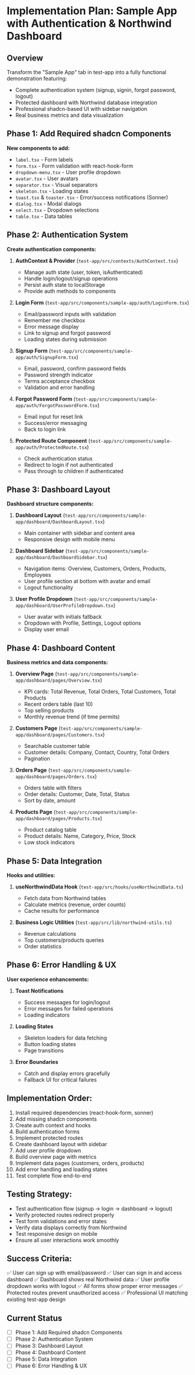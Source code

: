 # Implementation Plan: Sample App with Authentication & Northwind Dashboard

## Overview
Transform the "Sample App" tab in test-app into a fully functional demonstration featuring:
- Complete authentication system (signup, signin, forgot password, logout)
- Protected dashboard with Northwind database integration
- Professional shadcn-based UI with sidebar navigation
- Real business metrics and data visualization

## Phase 1: Add Required shadcn Components
**New components to add:**
- `label.tsx` - Form labels
- `form.tsx` - Form validation with react-hook-form
- `dropdown-menu.tsx` - User profile dropdown
- `avatar.tsx` - User avatars
- `separator.tsx` - Visual separators
- `skeleton.tsx` - Loading states
- `toast.tsx` & `toaster.tsx` - Error/success notifications (Sonner)
- `dialog.tsx` - Modal dialogs
- `select.tsx` - Dropdown selections
- `table.tsx` - Data tables

## Phase 2: Authentication System
**Create authentication components:**

1. **AuthContext & Provider** (`test-app/src/contexts/AuthContext.tsx`)
   - Manage auth state (user, token, isAuthenticated)
   - Handle login/logout/signup operations
   - Persist auth state to localStorage
   - Provide auth methods to components

2. **Login Form** (`test-app/src/components/sample-app/auth/LoginForm.tsx`)
   - Email/password inputs with validation
   - Remember me checkbox
   - Error message display
   - Link to signup and forgot password
   - Loading states during submission

3. **Signup Form** (`test-app/src/components/sample-app/auth/SignupForm.tsx`)
   - Email, password, confirm password fields
   - Password strength indicator
   - Terms acceptance checkbox
   - Validation and error handling

4. **Forgot Password Form** (`test-app/src/components/sample-app/auth/ForgotPasswordForm.tsx`)
   - Email input for reset link
   - Success/error messaging
   - Back to login link

5. **Protected Route Component** (`test-app/src/components/sample-app/auth/ProtectedRoute.tsx`)
   - Check authentication status
   - Redirect to login if not authenticated
   - Pass through to children if authenticated

## Phase 3: Dashboard Layout
**Dashboard structure components:**

1. **Dashboard Layout** (`test-app/src/components/sample-app/dashboard/DashboardLayout.tsx`)
   - Main container with sidebar and content area
   - Responsive design with mobile menu

2. **Dashboard Sidebar** (`test-app/src/components/sample-app/dashboard/DashboardSidebar.tsx`)
   - Navigation items: Overview, Customers, Orders, Products, Employees
   - User profile section at bottom with avatar and email
   - Logout functionality

3. **User Profile Dropdown** (`test-app/src/components/sample-app/dashboard/UserProfileDropdown.tsx`)
   - User avatar with initials fallback
   - Dropdown with Profile, Settings, Logout options
   - Display user email

## Phase 4: Dashboard Content
**Business metrics and data components:**

1. **Overview Page** (`test-app/src/components/sample-app/dashboard/pages/Overview.tsx`)
   - KPI cards: Total Revenue, Total Orders, Total Customers, Total Products
   - Recent orders table (last 10)
   - Top selling products
   - Monthly revenue trend (if time permits)

2. **Customers Page** (`test-app/src/components/sample-app/dashboard/pages/Customers.tsx`)
   - Searchable customer table
   - Customer details: Company, Contact, Country, Total Orders
   - Pagination

3. **Orders Page** (`test-app/src/components/sample-app/dashboard/pages/Orders.tsx`)
   - Orders table with filters
   - Order details: Customer, Date, Total, Status
   - Sort by date, amount

4. **Products Page** (`test-app/src/components/sample-app/dashboard/pages/Products.tsx`)
   - Product catalog table
   - Product details: Name, Category, Price, Stock
   - Low stock indicators

## Phase 5: Data Integration
**Hooks and utilities:**

1. **useNorthwindData Hook** (`test-app/src/hooks/useNorthwindData.ts`)
   - Fetch data from Northwind tables
   - Calculate metrics (revenue, order counts)
   - Cache results for performance

2. **Business Logic Utilities** (`test-app/src/lib/northwind-utils.ts`)
   - Revenue calculations
   - Top customers/products queries
   - Order statistics

## Phase 6: Error Handling & UX
**User experience enhancements:**

1. **Toast Notifications**
   - Success messages for login/logout
   - Error messages for failed operations
   - Loading indicators

2. **Loading States**
   - Skeleton loaders for data fetching
   - Button loading states
   - Page transitions

3. **Error Boundaries**
   - Catch and display errors gracefully
   - Fallback UI for critical failures

## Implementation Order:
1. Install required dependencies (react-hook-form, sonner)
2. Add missing shadcn components
3. Create auth context and hooks
4. Build authentication forms
5. Implement protected routes
6. Create dashboard layout with sidebar
7. Add user profile dropdown
8. Build overview page with metrics
9. Implement data pages (customers, orders, products)
10. Add error handling and loading states
11. Test complete flow end-to-end

## Testing Strategy:
- Test authentication flow (signup → login → dashboard → logout)
- Verify protected routes redirect properly
- Test form validations and error states
- Verify data displays correctly from Northwind
- Test responsive design on mobile
- Ensure all user interactions work smoothly

## Success Criteria:
✅ User can sign up with email/password
✅ User can sign in and access dashboard
✅ Dashboard shows real Northwind data
✅ User profile dropdown works with logout
✅ All forms show proper error messages
✅ Protected routes prevent unauthorized access
✅ Professional UI matching existing test-app design

## Current Status
- [ ] Phase 1: Add Required shadcn Components
- [ ] Phase 2: Authentication System
- [ ] Phase 3: Dashboard Layout
- [ ] Phase 4: Dashboard Content
- [ ] Phase 5: Data Integration
- [ ] Phase 6: Error Handling & UX